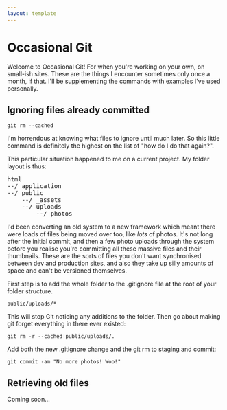 ```yaml
---
layout: template
---
```


# Occasional Git

Welcome to Occasional Git! For when you're working on your own, on small-ish sites. These are the things I encounter sometimes only once a month, if that. I'll be supplementing the commands with examples I've used personally.

## Ignoring files already committed

    git rm --cached

I'm horrendous at knowing what files to ignore until much later. So this little command is definitely the highest on the list of "how do I do that again?".

This particular situation happened to me on a current project. My folder layout is thus:

<pre>
html
--/ application
--/ public
    --/ _assets
    --/ uploads
        --/ photos
</pre>

I'd been converting an old system to a new framework which meant there were loads of files being moved over too, like *lots* of photos. It's not long after the initial commit, and then a few photo uploads through the system before you realise you're committing all these massive files and their thumbnails. These are the sorts of files you don't want synchronised between dev and production sites, and also they take up silly amounts of space and can't be versioned themselves.

First step is to add the whole folder to the .gitignore file at the root of your folder structure.

    public/uploads/*

This will stop Git noticing any additions to the folder. Then go about making git forget everything in there ever existed:

    git rm -r --cached public/uploads/.

Add both the new .gitignore change and the git rm to staging and commit:

    git commit -am "No more photos! Woo!"

## Retrieving old files

Coming soon...
